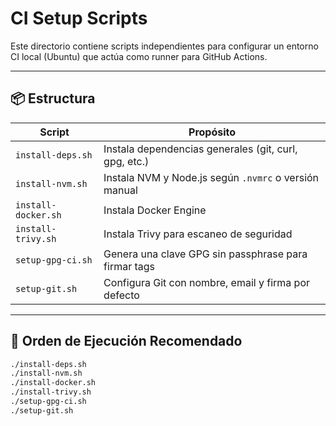 # CI Setup Scripts

Este directorio contiene scripts independientes para configurar un entorno CI local (Ubuntu) que actúa como runner para GitHub Actions.

---

## 📦 Estructura

| Script                  | Propósito                                                |
|------------------------|----------------------------------------------------------|
| `install-deps.sh`      | Instala dependencias generales (git, curl, gpg, etc.)    |
| `install-nvm.sh`       | Instala NVM y Node.js según `.nvmrc` o versión manual    |
| `install-docker.sh`    | Instala Docker Engine                                     |
| `install-trivy.sh`     | Instala Trivy para escaneo de seguridad                  |
| `setup-gpg-ci.sh`      | Genera una clave GPG sin passphrase para firmar tags     |
| `setup-git.sh`         | Configura Git con nombre, email y firma por defecto      |

---

## 🧪 Orden de Ejecución Recomendado

```bash
./install-deps.sh
./install-nvm.sh
./install-docker.sh
./install-trivy.sh
./setup-gpg-ci.sh
./setup-git.sh
